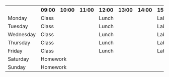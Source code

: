 <!DOCTYPE html>
<html>
<head>
<title></title>
</head>
<body>
  <table>
    <tr>
      <th></th>
      <th>09:00</th>
      <th>10:00</th>
      <th>11:00</th>
      <th>12:00</th>
      <th>13:00</th>
      <th>14:00</th>
      <th>15:00</th>
      <th>16:00</th>
      <th>17:00</th>
    </tr>
      <tr><td>Monday</td><td colspan="3">Class</td><td colspan="3">Lunch</td><td colspan="3">Lab</td></tr>
      <tr><td>Tuesday</td><td colspan="3">Class</td><td colspan="3">Lunch</td><td colspan="3">Lab</td></tr>
      <tr><td>Wednesday</td><td colspan="3">Class</td><td colspan="3">Lunch</td><td colspan="3">Lab</td></tr>
      <tr><td>Thursday</td><td colspan="3">Class</td><td colspan="3">Lunch</td><td colspan="3">Lab</td></tr>
      <tr><td>Friday</td><td colspan="3">Class</td><td colspan="3">Lunch</td><td colspan="3">Lab</td></tr>
      <tr><td>Saturday</td><td colspan="9">Homework</td></tr>
      <tr><td>Sunday</td><td colspan="9">Homework</td></tr>    
  </table>
</body>
</html>